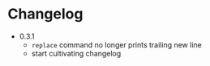 # Changelog

- 0.3.1
    - `replace` command no longer prints trailing new line
    - start cultivating changelog

